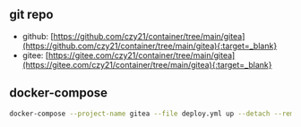 ## git repo
  - github: [https://github.com/czy21/container/tree/main/gitea](https://github.com/czy21/container/tree/main/gitea){:target=_blank}
  - gitee: [https://gitee.com/czy21/container/tree/main/gitea](https://gitee.com/czy21/container/tree/main/gitea){:target=_blank}
## docker-compose
```bash
docker-compose --project-name gitea --file deploy.yml up --detach --remove-orphans
```